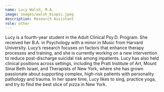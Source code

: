 ```yaml
---
name: Lucy Walsh, M.A.
image: images/walsh_biopic.jpeg
description: Research Assistant
role: other
---
```


Lucy is a fourth-year student in the Adult Clinical Psy.D. Program. She received her B.A. in Psychology with a minor in Music from Harvard University. Lucy’s research focuses on factors that enhance therapy processes and training, and she is currently working on a new intervention to reduce post-discharge suicidal risk among inpatients. Lucy has also held clinical positions across settings, including the Pratt Institute of Art, Mount Sinai Beth Israel, and Therapists of New York, where she has grown passionate about supporting complex, high-risk patients with personality pathology and trauma. In her spare time, Lucy likes to sing, practice yoga, and try to find the best slice of pizza in New York.